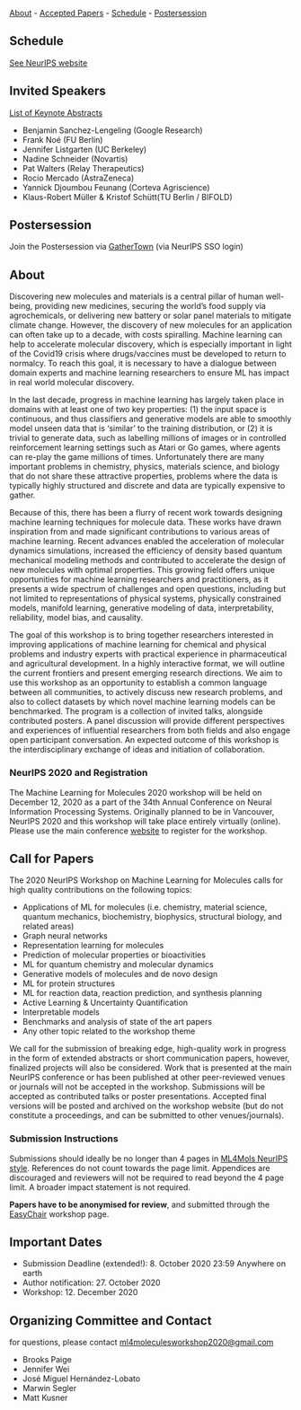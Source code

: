 [About](#about) - [Accepted Papers](papers2020/accepted.md) - [Schedule](#schedule) - [Postersession](https://neurips.gather.town/app/GAZQSaarzrrT0QuS/ML4Molecules)


## Schedule
[See NeurIPS website](https://neurips.cc/virtual/2020/public/workshop_16136.html)


## Invited Speakers

[List of Keynote Abstracts](speakers.md)

- Benjamin Sanchez-Lengeling (Google Research)
- Frank Noé (FU Berlin)
- Jennifer Listgarten (UC Berkeley)
- Nadine Schneider (Novartis)
- Pat Walters (Relay Therapeutics)
- Rocio Mercado (AstraZeneca)
- Yannick Djoumbou Feunang (Corteva Agriscience)
- Klaus-Robert Müller & Kristof Schütt(TU Berlin / BIFOLD)

## Postersession
Join the Postersession via [GatherTown](https://neurips.gather.town/app/GAZQSaarzrrT0QuS/ML4Molecules) (via NeurIPS SSO login)

## About

Discovering new molecules and materials is a central pillar of human well-being, providing new medicines, securing the world’s food supply via agrochemicals, or delivering new battery or solar panel materials to mitigate climate change. However, the discovery of new molecules for an application can often take up to a decade, with costs spiralling. Machine learning can help to accelerate molecular discovery, which is especially important in light of the Covid19 crisis where drugs/vaccines must be developed to return to normalcy. To reach this goal, it is necessary to have a dialogue between domain experts and machine learning researchers to ensure ML has impact in real world molecular discovery.

In the last decade, progress in machine learning has largely taken place in domains with at least one of two key properties: (1) the input space is continuous, and thus classifiers and generative models are able to smoothly model unseen data that is ‘similar’ to the training distribution, or (2) it is trivial to generate data, such as labelling millions of images or in controlled reinforcement learning settings such as Atari or Go games, where agents can re-play the game millions of times. Unfortunately there are many important problems in chemistry, physics, materials science, and biology that do not share these attractive properties, problems where the data is typically highly structured and discrete and data are typically expensive to gather. 

Because of this, there has been a flurry of recent work towards designing machine learning techniques for molecule data. These works have drawn inspiration from and made significant contributions to various areas of machine learning. Recent advances enabled the acceleration of molecular dynamics simulations, increased the efficiency of density based quantum mechanical modeling methods and contributed to accelerate the design of new molecules with optimal properties. This growing field offers unique opportunities for machine learning researchers and practitioners, as it presents a wide spectrum of challenges and open questions, including but not limited to representations of physical systems, physically constrained models, manifold learning, generative modeling of data, interpretability, reliability, model bias, and causality.

The goal of this workshop is to bring together researchers interested in improving applications of  machine learning for chemical and physical problems and industry experts with practical experience in pharmaceutical and agricultural development. In a highly interactive format, we will outline the current frontiers and present emerging research directions. We aim to use this workshop as an opportunity to establish a common language between all communities, to actively discuss new research problems, and also to collect datasets by which novel machine learning models can be benchmarked. The program is a collection of invited talks, alongside contributed posters. A panel discussion will provide different perspectives and experiences of influential researchers from both fields and also engage open participant conversation. An expected outcome of this workshop is the interdisciplinary exchange of ideas and initiation of collaboration.
### NeurIPS 2020 and Registration
The Machine Learning for Molecules 2020 workshop will be held on December 12, 2020 as a part of the 34th Annual Conference on Neural Information Processing Systems. Originally planned to be in Vancouver, NeurIPS 2020 and this workshop will take place entirely virtually (online). Please use the main conference [website](https://neurips.cc) to register for the workshop.




## Call for Papers

The 2020 NeurIPS Workshop on Machine Learning for Molecules calls for high quality contributions on the following topics:

- Applications of ML for molecules (i.e. chemistry, material science, quantum mechanics, biochemistry, biophysics, structural biology,  and related areas)
- Graph neural networks
- Representation learning for molecules
- Prediction of molecular properties or bioactivities
- ML for quantum chemistry and molecular dynamics
- Generative models of molecules and de novo design
- ML for protein structures 
- ML for reaction data, reaction prediction, and synthesis planning
- Active Learning & Uncertainty Quantification
- Interpretable models
- Benchmarks and analysis of state of the art papers
- Any other topic related to the workshop theme

We call for the submission of breaking edge, high-quality work in progress in the form of extended abstracts or short communication papers, however, finalized projects will also be considered. 
Work that is presented at the main NeurIPS conference or has been published at other peer-reviewed venues or journals will not be accepted in the workshop. Submissions will be accepted as contributed talks or poster presentations. Accepted final versions will be posted and archived on the workshop website (but do not constitute a proceedings, and can be submitted to other venues/journals).


### Submission Instructions
Submissions should ideally be no longer than 4 pages in [ML4Mols NeurIPS style](ml4mols_2020.sty). References do not count towards the page limit. Appendices are discouraged and reviewers will not be required to read beyond the 4 page limit. A broader impact statement is not required.

**Papers have to be anonymised for review**, and submitted through the [EasyChair](https://easychair.org/conferences/?conf=ml4molecules2020) workshop page.


## Important Dates
- Submission Deadline (extended!): 8. October 2020 23:59 Anywhere on earth
- Author notification: 27. October 2020
- Workshop: 12. December 2020


## Organizing Committee and Contact

for questions, please contact ml4moleculesworkshop2020@gmail.com

- Brooks Paige
- Jennifer Wei
- José Miguel Hernández-Lobato
- Marwin Segler
- Matt Kusner


